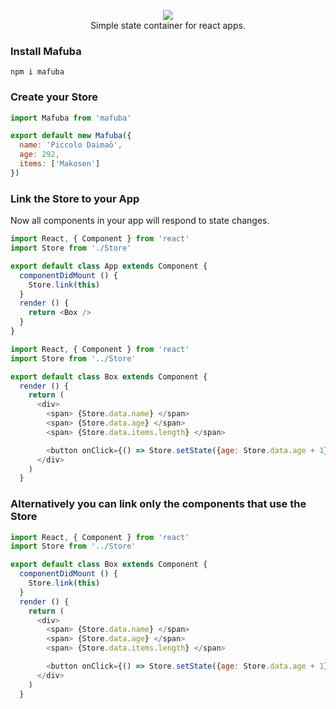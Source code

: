 <p align="center"> 
<img src="https://i.imgur.com/FdNnX0r.png"><br />
Simple state container for react apps.
</p>

### Install Mafuba
```
npm i mafuba
```

### Create your Store
``` javascript
import Mafuba from 'mafuba'

export default new Mafuba({
  name: 'Piccolo Daimaō',
  age: 292,
  items: ['Makosen']
})
```

### Link the Store to your App
Now all components in your app will respond to state changes.
``` javascript
import React, { Component } from 'react'
import Store from './Store'

export default class App extends Component {
  componentDidMount () {
    Store.link(this)
  }
  render () {
    return <Box />
  }
}
```
``` javascript
import React, { Component } from 'react'
import Store from '../Store'

export default class Box extends Component {
  render () {
    return (
      <div>
        <span> {Store.data.name} </span>
        <span> {Store.data.age} </span>
        <span> {Store.data.items.length} </span>

        <button onClick={() => Store.setState({age: Store.data.age + 1})}>Add one</button>
      </div>
    )
  }
```
### Alternatively you can link only the components that use the Store
``` javascript
import React, { Component } from 'react'
import Store from '../Store'

export default class Box extends Component {
  componentDidMount () {
    Store.link(this)
  }
  render () {
    return (
      <div>
        <span> {Store.data.name} </span>
        <span> {Store.data.age} </span>
        <span> {Store.data.items.length} </span>

        <button onClick={() => Store.setState({age: Store.data.age + 1})}>Add one</button>
      </div>
    )
  }
```
